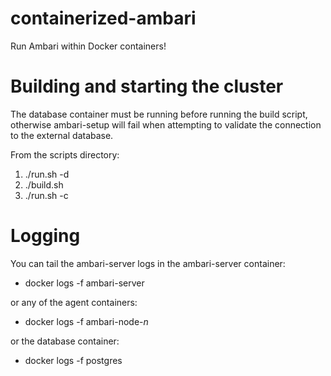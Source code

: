 # containerized-ambari
Run Ambari within Docker containers!

# Building and starting the cluster
The database container must be running before running the build script, otherwise ambari-setup will fail when attempting to validate the connection to the external database.

From the scripts directory:
1. ./run.sh -d
1. ./build.sh
1. ./run.sh -c

# Logging
You can tail the ambari-server logs in the ambari-server container:
- docker logs -f ambari-server

or any of the agent containers:
- docker logs -f ambari-node-_n_

or the database container:
- docker logs -f postgres
